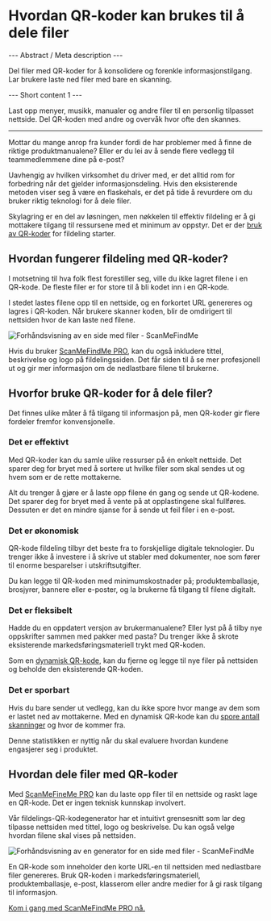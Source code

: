 <h1>Hvordan QR-koder kan brukes til å dele filer</h1>

--- Abstract / Meta description ---

Del filer med QR-koder for å konsolidere og forenkle informasjonstilgang. Lar brukere laste ned filer med bare en skanning.

--- Short content 1 ---

Last opp menyer, musikk, manualer og andre filer til en personlig tilpasset nettside. Del QR-koden med andre og overvåk hvor ofte den skannes.

----------

<p>Mottar du mange anrop fra kunder fordi de har problemer med å finne de riktige produktmanualene? Eller er du lei av å sende flere vedlegg til teammedlemmene dine på e-post? </p>

<p>Uavhengig av hvilken virksomhet du driver med, er det alltid rom for forbedring når det gjelder informasjonsdeling. Hvis den eksisterende metoden viser seg å være en flaskehals, er det på tide å revurdere om du bruker riktig teknologi for å dele filer. </p>

<p>Skylagring er en del av løsningen, men nøkkelen til effektiv fildeling er å gi mottakere tilgang til ressursene med et minimum av oppstyr. Det er der <a href="#static:url">bruk av QR-koder</a> for fildeling starter.</p>

<h2>Hvordan fungerer fildeling med QR-koder?</h2>

<p>I motsetning til hva folk flest forestiller seg, ville du ikke lagret filene i en QR-kode. De fleste filer er for store til å bli kodet inn i en QR-kode. </p>

<p>I stedet lastes filene opp til en nettside, og en forkortet URL genereres og lagres i QR-koden. Når brukere skanner koden, blir de omdirigert til nettsiden hvor de kan laste ned filene. </p>

<p class="imageholder">
    <img src="https://media.scanmefindme.com/blog/about_dynamic_page/files/img 1 - preview files.png"
        alt="Forhåndsvisning av en side med filer - ScanMeFindMe">
</p>

<p>Hvis du bruker <a href="#pro">ScanMeFindMe PRO</a>, kan du også inkludere tittel, beskrivelse og logo på fildelingssiden. Det får siden til å se mer profesjonell ut og gir mer informasjon om de nedlastbare filene til brukerne. </p>

<h2>Hvorfor bruke QR-koder for å dele filer?</h2>

<p>Det finnes ulike måter å få tilgang til informasjon på, men QR-koder gir flere fordeler fremfor konvensjonelle. </p>

<h3>Det er effektivt</h3>

<p>Med QR-koder kan du samle ulike ressurser på én enkelt nettside. Det sparer deg for bryet med å sortere ut hvilke filer som skal sendes ut og hvem som er de rette mottakerne. </p>

<p>Alt du trenger å gjøre er å laste opp filene én gang og sende ut QR-kodene. Det sparer deg for bryet med å vente på at opplastingene skal fullføres. Dessuten er det en mindre sjanse for å sende ut feil filer i en e-post. </p>

<h3>Det er økonomisk</h3>

<p>QR-kode fildeling tilbyr det beste fra to forskjellige digitale teknologier. Du trenger ikke å investere i å skrive ut stabler med dokumenter, noe som fører til enorme besparelser i utskriftsutgifter. </p>

<p>Du kan legge til QR-koden med minimumskostnader på; produktemballasje, brosjyrer, bannere eller e-poster, og la brukerne få tilgang til filene digitalt. </p>

<h3>Det er fleksibelt</h3>

<p>Hadde du en oppdatert versjon av brukermanualene? Eller lyst på å tilby nye oppskrifter sammen med pakker med pasta? Du trenger ikke å skrote eksisterende markedsføringsmateriell trykt med QR-koden. </p>

<p>Som en <a href="#about:product">dynamisk QR-kode</a>, kan du fjerne og legge til nye filer på nettsiden og beholde den eksisterende QR-koden.</p>

<h3>Det er sporbart</h3>

<p>Hvis du bare sender ut vedlegg, kan du ikke spore hvor mange av dem som er lastet ned av mottakerne. Med en dynamisk QR-kode kan du <a href="#article:about_statistics">spore antall skanninger</a> og hvor de kommer fra. </p>

<p>Denne statistikken er nyttig når du skal evaluere hvordan kundene engasjerer seg i produktet. </p>

<h2>Hvordan dele filer med QR-koder</h2>

<p>Med <a href="#pro">ScanMeFineMe PRO</a> kan du laste opp filer til en nettside og raskt lage en QR-kode. Det er ingen teknisk kunnskap involvert. </p>

<p>Vår fildelings-QR-kodegenerator har et intuitivt grensesnitt som lar deg tilpasse nettsiden med tittel, logo og beskrivelse. Du kan også velge hvordan filene skal vises på nettsiden. </p>

<p class="imageholder">
    <img src="https://media.scanmefindme.com/blog/about_dynamic_page/files/img 2 - how files are displayed.png"
        alt="Forhåndsvisning av en generator for en side med filer - ScanMeFindMe">
</p>

<p>En QR-kode som inneholder den korte URL-en til nettsiden med nedlastbare filer genereres. Bruk QR-koden i markedsføringsmateriell, produktemballasje, e-post, klasserom eller andre medier for å gi rask tilgang til informasjon. </p>

<p><a href="#pro">Kom i gang med ScanMeFindMe PRO nå.</a></p>
